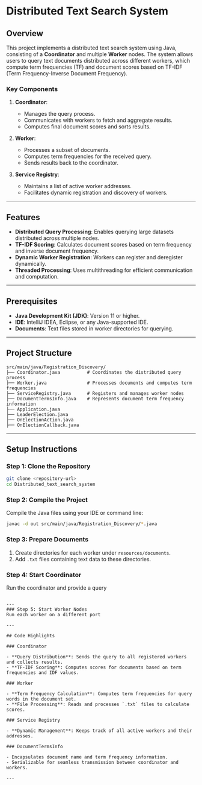 # Distributed Text Search System

## Overview

This project implements a distributed text search system using Java, consisting of a **Coordinator** and multiple **Worker** nodes. The system allows users to query text documents distributed across different workers, which compute term frequencies (TF) and document scores based on TF-IDF (Term Frequency-Inverse Document Frequency).

### Key Components
1. **Coordinator**:
    - Manages the query process.
    - Communicates with workers to fetch and aggregate results.
    - Computes final document scores and sorts results.

2. **Worker**:
    - Processes a subset of documents.
    - Computes term frequencies for the received query.
    - Sends results back to the coordinator.

3. **Service Registry**:
    - Maintains a list of active worker addresses.
    - Facilitates dynamic registration and discovery of workers.

---

## Features

- **Distributed Query Processing**: Enables querying large datasets distributed across multiple nodes.
- **TF-IDF Scoring**: Calculates document scores based on term frequency and inverse document frequency.
- **Dynamic Worker Registration**: Workers can register and deregister dynamically.
- **Threaded Processing**: Uses multithreading for efficient communication and computation.

---

## Prerequisites

- **Java Development Kit (JDK)**: Version 11 or higher.
- **IDE**: IntelliJ IDEA, Eclipse, or any Java-supported IDE.
- **Documents**: Text files stored in worker directories for querying.

---

## Project Structure

```
src/main/java/Registration_Discovery/
├── Coordinator.java          # Coordinates the distributed query process
├── Worker.java               # Processes documents and computes term frequencies
├── ServiceRegistry.java      # Registers and manages worker nodes
├── DocumentTermsInfo.java    # Represents document term frequency information
├── Application.java
├── LeaderElection.java
├── OnElectionAction.java
├── OnElectionCallback.java
```

---

## Setup Instructions

### Step 1: Clone the Repository
```bash
git clone <repository-url>
cd Distributed_text_search_system
```

### Step 2: Compile the Project
Compile the Java files using your IDE or command line:
```bash
javac -d out src/main/java/Registration_Discovery/*.java
```

### Step 3: Prepare Documents
1. Create directories for each worker under `resources/documents`.
2. Add `.txt` files containing text data to these directories.

### Step 4: Start Coordinator
Run the coordinator and provide a query

```

---
### Step 5: Start Worker Nodes
Run each worker on a different port

---

## Code Highlights

### Coordinator

- **Query Distribution**: Sends the query to all registered workers and collects results.
- **TF-IDF Scoring**: Computes scores for documents based on term frequencies and IDF values.

### Worker

- **Term Frequency Calculation**: Computes term frequencies for query words in the document set.
- **File Processing**: Reads and processes `.txt` files to calculate scores.

### Service Registry

- **Dynamic Management**: Keeps track of all active workers and their addresses.

### DocumentTermsInfo

- Encapsulates document name and term frequency information.
- Serializable for seamless transmission between coordinator and workers.

---
